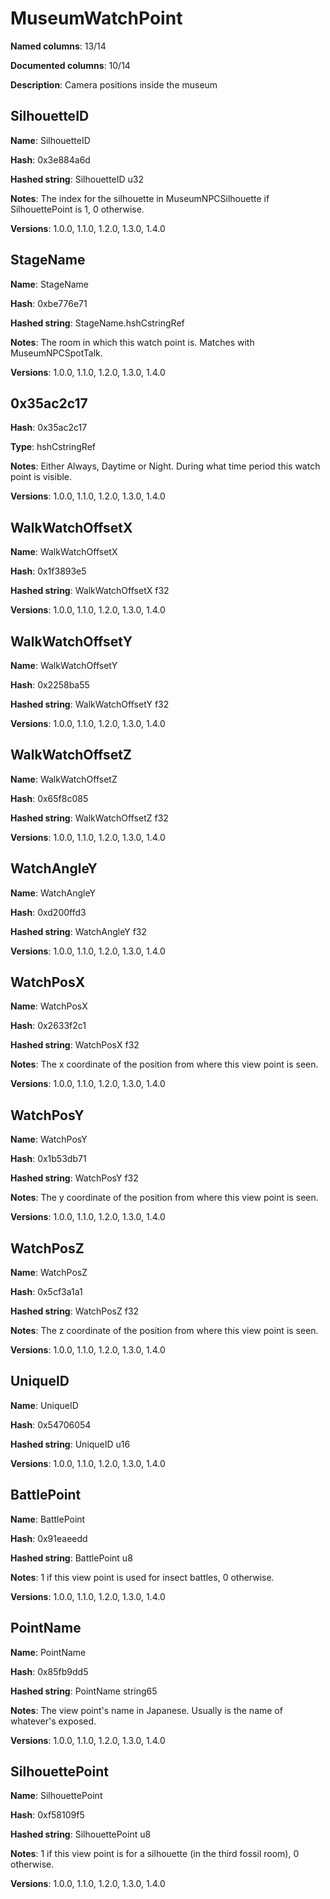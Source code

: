 # MuseumWatchPoint
**Named columns**: 13/14

**Documented columns**: 10/14

**Description**: Camera positions inside the museum
## SilhouetteID

**Name**: SilhouetteID

**Hash**: 0x3e884a6d

**Hashed string**: SilhouetteID u32

**Notes**: The index for the silhouette in MuseumNPCSilhouette if SilhouettePoint is 1, 0 otherwise.

**Versions**: 1.0.0, 1.1.0, 1.2.0, 1.3.0, 1.4.0

## StageName

**Name**: StageName

**Hash**: 0xbe776e71

**Hashed string**: StageName.hshCstringRef

**Notes**: The room in which this watch point is. Matches with MuseumNPCSpotTalk.

**Versions**: 1.0.0, 1.1.0, 1.2.0, 1.3.0, 1.4.0

## 0x35ac2c17

**Hash**: 0x35ac2c17

**Type**: hshCstringRef

**Notes**: Either Always, Daytime or Night. During what time period this watch point is visible.

**Versions**: 1.0.0, 1.1.0, 1.2.0, 1.3.0, 1.4.0

## WalkWatchOffsetX

**Name**: WalkWatchOffsetX

**Hash**: 0x1f3893e5

**Hashed string**: WalkWatchOffsetX f32

**Versions**: 1.0.0, 1.1.0, 1.2.0, 1.3.0, 1.4.0

## WalkWatchOffsetY

**Name**: WalkWatchOffsetY

**Hash**: 0x2258ba55

**Hashed string**: WalkWatchOffsetY f32

**Versions**: 1.0.0, 1.1.0, 1.2.0, 1.3.0, 1.4.0

## WalkWatchOffsetZ

**Name**: WalkWatchOffsetZ

**Hash**: 0x65f8c085

**Hashed string**: WalkWatchOffsetZ f32

**Versions**: 1.0.0, 1.1.0, 1.2.0, 1.3.0, 1.4.0

## WatchAngleY

**Name**: WatchAngleY

**Hash**: 0xd200ffd3

**Hashed string**: WatchAngleY f32

**Versions**: 1.0.0, 1.1.0, 1.2.0, 1.3.0, 1.4.0

## WatchPosX

**Name**: WatchPosX

**Hash**: 0x2633f2c1

**Hashed string**: WatchPosX f32

**Notes**: The x coordinate of the position from where this view point is seen.

**Versions**: 1.0.0, 1.1.0, 1.2.0, 1.3.0, 1.4.0

## WatchPosY

**Name**: WatchPosY

**Hash**: 0x1b53db71

**Hashed string**: WatchPosY f32

**Notes**: The y coordinate of the position from where this view point is seen.

**Versions**: 1.0.0, 1.1.0, 1.2.0, 1.3.0, 1.4.0

## WatchPosZ

**Name**: WatchPosZ

**Hash**: 0x5cf3a1a1

**Hashed string**: WatchPosZ f32

**Notes**: The z coordinate of the position from where this view point is seen.

**Versions**: 1.0.0, 1.1.0, 1.2.0, 1.3.0, 1.4.0

## UniqueID

**Name**: UniqueID

**Hash**: 0x54706054

**Hashed string**: UniqueID u16

**Versions**: 1.0.0, 1.1.0, 1.2.0, 1.3.0, 1.4.0

## BattlePoint

**Name**: BattlePoint

**Hash**: 0x91eaeedd

**Hashed string**: BattlePoint u8

**Notes**: 1 if this view point is used for insect battles, 0 otherwise.

**Versions**: 1.0.0, 1.1.0, 1.2.0, 1.3.0, 1.4.0

## PointName

**Name**: PointName

**Hash**: 0x85fb9dd5

**Hashed string**: PointName string65

**Notes**: The view point's name in Japanese. Usually is the name of whatever's exposed.

**Versions**: 1.0.0, 1.1.0, 1.2.0, 1.3.0, 1.4.0

## SilhouettePoint

**Name**: SilhouettePoint

**Hash**: 0xf58109f5

**Hashed string**: SilhouettePoint u8

**Notes**: 1 if this view point is for a silhouette (in the third fossil room), 0 otherwise.

**Versions**: 1.0.0, 1.1.0, 1.2.0, 1.3.0, 1.4.0

